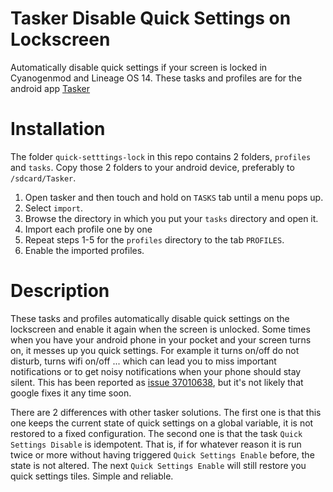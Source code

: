 # Tasker Disable Quick Settings on Lockscreen
Automatically disable quick settings if your screen is locked in Cyanogenmod and Lineage OS 14. These tasks and profiles are for the android app [Tasker](http://tasker.dinglisch.net/)

# Installation
The folder `quick-setttings-lock` in this repo contains 2 folders, `profiles` and `tasks`. Copy those 2 folders to your android device, preferably to `/sdcard/Tasker`.
  1. Open tasker and then touch and hold on `TASKS` tab until a menu pops up.
  2. Select `import`.
  3. Browse the directory in which you put your `tasks` directory and open it.
  4. Import each profile one by one
  5. Repeat steps 1-5 for the `profiles` directory to the tab `PROFILES`.
  6. Enable the imported profiles.

# Description

These tasks and profiles automatically disable quick settings on the lockscreen and enable it again when the screen is unlocked. Some times when you have your android phone in your pocket and your screen turns on, it messes up you quick settings. For example it turns on/off do not disturb, turns wifi on/off ... which can lead you to miss important notifications or to get noisy notifications when your phone should stay silent. This has been reported as [issue 37010638](https://issuetracker.google.com/issues/37010638), but it's not likely that google fixes it any time soon.

There are 2 differences with other tasker solutions. The first one is that this one keeps the current state of quick settings on a global variable, it is not restored to a fixed configuration. The second one is that the task `Quick Settings Disable` is idempotent. That is, if for whatever reason it is run twice or more without having triggered `Quick Settings Enable` before, the state is not altered. The next `Quick Settings Enable` will still restore you quick settings tiles. Simple and reliable.
